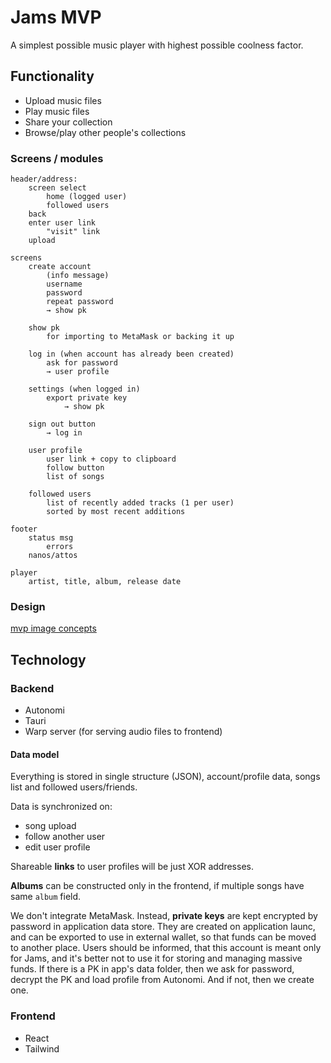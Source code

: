 # Jams MVP

A simplest possible music player with highest possible coolness factor.

## Functionality

* Upload music files
* Play music files
* Share your collection
* Browse/play other people's collections

### Screens / modules

```
header/address:
    screen select
        home (logged user)
        followed users
    back
    enter user link
        "visit" link
    upload

screens
	create account
		(info message)
		username
		password
		repeat password
		→ show pk
	
	show pk
		for importing to MetaMask or backing it up
	
	log in (when account has already been created)
		ask for password
		→ user profile
	
	settings (when logged in)
		export private key
			→ show pk
	
	sign out button
		→ log in

    user profile
        user link + copy to clipboard
        follow button
        list of songs

    followed users
        list of recently added tracks (1 per user)
        sorted by most recent additions

footer
    status msg
        errors
    nanos/attos

player
    artist, title, album, release date
```

### Design

[mvp image concepts](https://github.com/JAMSplayer/jams-app/issues/1)

## Technology

### Backend

* Autonomi
* Tauri
* Warp server (for serving audio files to frontend)

#### Data model

Everything is stored in single structure (JSON), account/profile data, songs list and followed users/friends.

Data is synchronized on:

* song upload
* follow another user
* edit user profile

Shareable **links** to user profiles will be just XOR addresses.

**Albums** can be constructed only in the frontend, if multiple songs have same `album` field.

We don't integrate MetaMask. Instead, **private keys** are kept encrypted by password in application data store. They are created on application launc, and can be exported to use in external wallet, so that funds can be moved to another place. Users should be informed, that this account is meant only for Jams, and it's better not to use it for storing and managing massive funds. If there is a PK in app's data folder, then we ask for password, decrypt the PK and load profile from Autonomi. And if not, then we create one.

### Frontend

* React
* Tailwind
